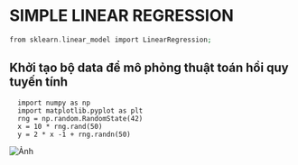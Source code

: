 # SIMPLE LINEAR REGRESSION
```php
from sklearn.linear_model import LinearRegression;
```

## Khởi tạo bộ data để mô phỏng thuật toán hồi quy tuyến tính
      import numpy as np
      import matplotlib.pyplot as plt
      rng = np.random.RandomState(42)
      x = 10 * rng.rand(50)
      y = 2 * x -1 + rng.randn(50)
      
![Ảnh](https://imgur.com/a/14h9v22)
